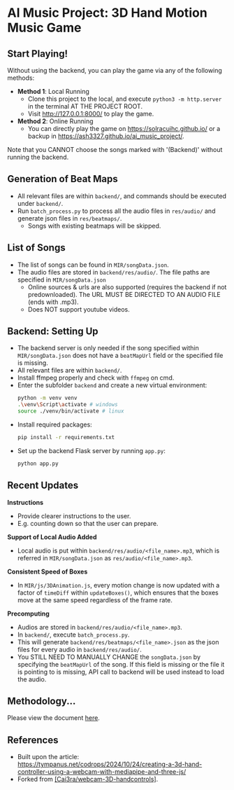 # AI Music Project: 3D Hand Motion Music Game

## Start Playing!

Without using the backend, you can play the game via any of the following methods:
* **Method 1**: Local Running
  * Clone this project to the local, and execute `python3 -m http.server` in the terminal AT THE PROJECT ROOT.
  * Visit http://127.0.0.1:8000/ to play the game. 
* **Method 2**: Online Running
    * You can directly play the game on https://solracuihc.github.io/ or a backup in https://ash3327.github.io/ai_music_project/.

Note that you CANNOT choose the songs marked with '(Backend)' without running the backend.

## Generation of Beat Maps

* All relevant files are within `backend/`, and commands should be executed under `backend/`.
* Run `batch_process.py` to process all the audio files in `res/audio/` and generate json files in `res/beatmaps/`.
  * Songs with existing beatmaps will be skipped.

## List of Songs

* The list of songs can be found in `MIR/songData.json`.
* The audio files are stored in `backend/res/audio/`. The file paths are specified in `MIR/songData.json`
  * Online sources & urls are also supported (requires the backend if not predownloaded). The URL MUST BE DIRECTED TO AN AUDIO FILE (ends with .mp3).
  * Does NOT support youtube videos.

## Backend: Setting Up 

* The backend server is only needed if the song specified within `MIR/songData.json` does not have a `beatMapUrl` field or the specified file is missing.
* All relevant files are within `backend/`.
* Install ffmpeg properly and check with `ffmpeg` on cmd.
* Enter the subfolder `backend` and create a new virtual environment:
    ```bash
    python -m venv venv
    .\venv\Script\activate # windows
    source ./venv/bin/activate # linux
    ```
* Install required packages:
    ```bash
    pip install -r requirements.txt
    ```
* Set up the backend Flask server by running `app.py`:
    ```bash
    python app.py
    ```

## Recent Updates

**Instructions**
* Provide clearer instructions to the user.
* E.g. counting down so that the user can prepare.

**Support of Local Audio Added**
* Local audio is put within `backend/res/audio/<file_name>.mp3`, which is referred in `MIR/songData.json` as `res/audio/<file_name>.mp3`.

**Consistent Speed of Boxes**
* In `MIR/js/3DAnimation.js`, every motion change is now updated with a factor of `timeDiff` within `updateBoxes()`, which ensures that the boxes move at the same speed regardless of the frame rate.

**Precomputing**
* Audios are stored in `backend/res/audio/<file_name>.mp3`.
* In `backend/`, execute `batch_process.py`.
* This will generate `backend/res/beatmaps/<file_name>.json` as the json files for every audio in `backend/res/audio/`.
* You STILL NEED TO MANUALLY CHANGE the `songData.json` by specifying the `beatMapUrl` of the song. If this field is missing or the file it is pointing to is missing, API call to backend will be used instead to load the audio.

## Methodology...

Please view the document [here](./README-methodology.md).

## References
* Built upon the article: https://tympanus.net/codrops/2024/10/24/creating-a-3d-hand-controller-using-a-webcam-with-mediapipe-and-three-js/
* Forked from [\[Cai3ra/webcam-3D-handcontrols\]](https://github.com/Cai3ra/webcam-3D-handcontrols).